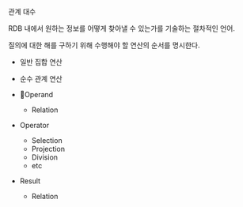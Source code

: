 관계 대수

RDB 내에서 원하는 정보를 어떻게 찾아낼 수 있는가를 기술하는 절차적인 언어.

질의에 대한 해를 구하기 위해 수행해야 할 연산의 순서를 명시한다.

- 일반 집합 연산
- 순수 관계 연산

- Operand
	- Relation
- Operator
	- Selection
	- Projection
	- Division
	- etc
- Result
	- Relation

